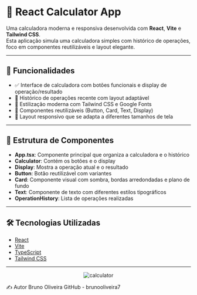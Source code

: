 # 🧮 React Calculator App

Uma calculadora moderna e responsiva desenvolvida com **React**, **Vite** e **Tailwind CSS**.  
Esta aplicação simula uma calculadora simples com histórico de operações, foco em componentes reutilizáveis e layout elegante.

---

## 🚀 Funcionalidades

- ✅ Interface de calculadora com botões funcionais e display de operação/resultado
- 📜 Histórico de operações recente com layout adaptável
- 💅 Estilização moderna com Tailwind CSS e Google Fonts
- 🧩 Componentes reutilizáveis (Button, Card, Text, Display)
- 📱 Layout responsivo que se adapta a diferentes tamanhos de tela

---

## 🧱 Estrutura de Componentes

- **App.tsx**: Componente principal que organiza a calculadora e o histórico
- **Calculator**: Contém os botões e o display
- **Display**: Mostra a operação atual e o resultado
- **Button**: Botão reutilizável com variantes
- **Card**: Componente visual com sombra, bordas arredondadas e plano de fundo
- **Text**: Componente de texto com diferentes estilos tipográficos
- **OperationHistory**: Lista de operações realizadas

---

## 🛠️ Tecnologias Utilizadas

- [React](https://react.dev/)
- [Vite](https://vitejs.dev/)
- [TypeScript](https://www.typescriptlang.org/)
- [Tailwind CSS](https://tailwindcss.com/)

---

<p align="center">
  <img alt="calculator" src="">
</p>

✍️ Autor
Bruno Oliveira
GitHub - brunooliveira7
